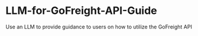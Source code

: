 # LLM-for-GoFreight-API-Guide
Use an LLM to provide guidance to users on how to utilize the GoFreight API
